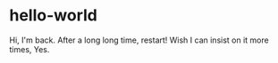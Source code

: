 # hello-world

Hi, I'm back.
 After a long long time, restart!
 Wish I can insist on it  more times, Yes.
